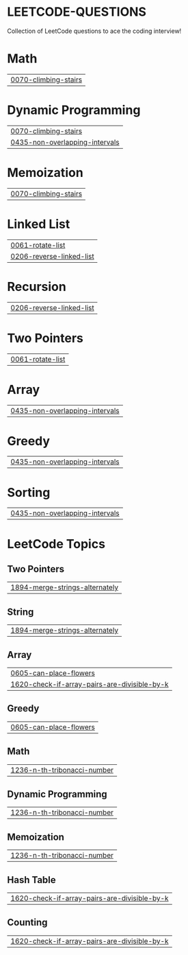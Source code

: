 # LEETCODE-QUESTIONS
Collection of LeetCode questions to ace the coding interview!


# Math
|  |
| ------- |
| [0070-climbing-stairs](https://github.com/IshanChand/LEETCODE-QUESTIONS/tree/master/0070-climbing-stairs) |
# Dynamic Programming
|  |
| ------- |
| [0070-climbing-stairs](https://github.com/IshanChand/LEETCODE-QUESTIONS/tree/master/0070-climbing-stairs) |
| [0435-non-overlapping-intervals](https://github.com/IshanChand/LEETCODE-QUESTIONS/tree/master/0435-non-overlapping-intervals) |
# Memoization
|  |
| ------- |
| [0070-climbing-stairs](https://github.com/IshanChand/LEETCODE-QUESTIONS/tree/master/0070-climbing-stairs) |
# Linked List
|  |
| ------- |
| [0061-rotate-list](https://github.com/IshanChand/LEETCODE-QUESTIONS/tree/master/0061-rotate-list) |
| [0206-reverse-linked-list](https://github.com/IshanChand/LEETCODE-QUESTIONS/tree/master/0206-reverse-linked-list) |
# Recursion
|  |
| ------- |
| [0206-reverse-linked-list](https://github.com/IshanChand/LEETCODE-QUESTIONS/tree/master/0206-reverse-linked-list) |
# Two Pointers
|  |
| ------- |
| [0061-rotate-list](https://github.com/IshanChand/LEETCODE-QUESTIONS/tree/master/0061-rotate-list) |
# Array
|  |
| ------- |
| [0435-non-overlapping-intervals](https://github.com/IshanChand/LEETCODE-QUESTIONS/tree/master/0435-non-overlapping-intervals) |
# Greedy
|  |
| ------- |
| [0435-non-overlapping-intervals](https://github.com/IshanChand/LEETCODE-QUESTIONS/tree/master/0435-non-overlapping-intervals) |
# Sorting
|  |
| ------- |
| [0435-non-overlapping-intervals](https://github.com/IshanChand/LEETCODE-QUESTIONS/tree/master/0435-non-overlapping-intervals) |
<!---LeetCode Topics Start-->
# LeetCode Topics
## Two Pointers
|  |
| ------- |
| [1894-merge-strings-alternately](https://github.com/IshanChand/LEETCODE-QUESTIONS/tree/master/1894-merge-strings-alternately) |
## String
|  |
| ------- |
| [1894-merge-strings-alternately](https://github.com/IshanChand/LEETCODE-QUESTIONS/tree/master/1894-merge-strings-alternately) |
## Array
|  |
| ------- |
| [0605-can-place-flowers](https://github.com/IshanChand/LEETCODE-QUESTIONS/tree/master/0605-can-place-flowers) |
| [1620-check-if-array-pairs-are-divisible-by-k](https://github.com/IshanChand/LEETCODE-QUESTIONS/tree/master/1620-check-if-array-pairs-are-divisible-by-k) |
## Greedy
|  |
| ------- |
| [0605-can-place-flowers](https://github.com/IshanChand/LEETCODE-QUESTIONS/tree/master/0605-can-place-flowers) |
## Math
|  |
| ------- |
| [1236-n-th-tribonacci-number](https://github.com/IshanChand/LEETCODE-QUESTIONS/tree/master/1236-n-th-tribonacci-number) |
## Dynamic Programming
|  |
| ------- |
| [1236-n-th-tribonacci-number](https://github.com/IshanChand/LEETCODE-QUESTIONS/tree/master/1236-n-th-tribonacci-number) |
## Memoization
|  |
| ------- |
| [1236-n-th-tribonacci-number](https://github.com/IshanChand/LEETCODE-QUESTIONS/tree/master/1236-n-th-tribonacci-number) |
## Hash Table
|  |
| ------- |
| [1620-check-if-array-pairs-are-divisible-by-k](https://github.com/IshanChand/LEETCODE-QUESTIONS/tree/master/1620-check-if-array-pairs-are-divisible-by-k) |
## Counting
|  |
| ------- |
| [1620-check-if-array-pairs-are-divisible-by-k](https://github.com/IshanChand/LEETCODE-QUESTIONS/tree/master/1620-check-if-array-pairs-are-divisible-by-k) |
<!---LeetCode Topics End-->